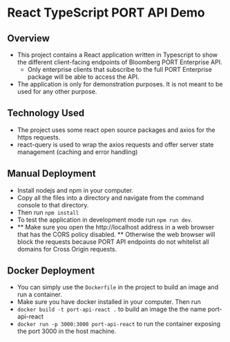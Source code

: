 # React TypeScript PORT API Demo

## Overview

- This project contains a React application written in Typescript to show the different client-facing endpoints of Bloomberg PORT Enterprise API.
  - Only enterprise clients that subscribe to the full PORT Enterprise package will be able to access the API.
- The application is only for demonstration purposes. It is not meant to be used for any other purpose.

## Technology Used

- The project uses some react open source packages and axios for the https requests.
- react-query is used to wrap the axios requests and offer server state management (caching and error handling)

## Manual Deployment

- Install nodejs and npm in your computer.
- Copy all the files into a directory and navigate from the command console to that directory.
- Then run `npm install`
- To test the application in development mode run `npm run dev`.
- ** Make sure you open the http://localhost address in a web browser that has the CORS policy disabled. ** Otherwise the web browser will block the requests because PORT API endpoints do not whitelist all domains for Cross Origin requests.

## Docker Deployment

- You can simply use the `Dockerfile` in the project to build an image and run a container.
- Make sure you have docker installed in your computer. Then run
- `docker build -t port-api-react .` to build an image the the name port-api-react
- `docker run -p 3000:3000 port-api-react` to run the container exposing the port 3000 in the host machine.
